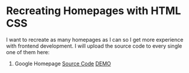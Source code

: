 # Recreating Homepages with HTML CSS

I want to recreate as many homepages as I can so I get more experience with frontend development. I will upload the source code to every single one of them here:

1. Google Homepage
[Source Code](https://github.com/learn-webdevYT/Google-Homepage/edit/master/README.md)
[DEMO](https://learn-webdevyt.github.io/Google-Homepage/)
